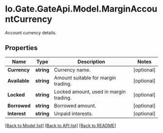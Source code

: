 
# Io.Gate.GateApi.Model.MarginAccountCurrency

Account currency details.

## Properties

Name | Type | Description | Notes
------------ | ------------- | ------------- | -------------
**Currency** | **string** | Currency name. | [optional] 
**Available** | **string** | Amount suitable for margin trading. | [optional] 
**Locked** | **string** | Locked amount, used in margin trading. | [optional] 
**Borrowed** | **string** | Borrowed amount. | [optional] 
**Interest** | **string** | Unpaid interests. | [optional] 

[[Back to Model list]](../README.md#documentation-for-models)
[[Back to API list]](../README.md#documentation-for-api-endpoints)
[[Back to README]](../README.md)
